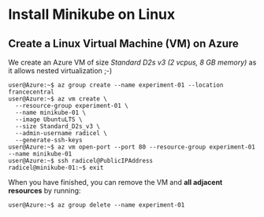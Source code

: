 # Install Minikube on Linux

## Create a Linux Virtual Machine (VM) on Azure

We create an Azure VM of size *Standard D2s v3 (2 vcpus, 8 GB memory)* as it allows nested virtualization ;-)
  ```command
  user@Azure:~$ az group create --name experiment-01 --location francecentral
  user@Azure:~$ az vm create \
    --resource-group experiment-01 \
    --name minikube-01 \
    --image UbuntuLTS \
    --size Standard_D2s_v3 \
    --admin-username radicel \
    --generate-ssh-keys
  user@Azure:~$ az vm open-port --port 80 --resource-group experiment-01 --name minikube-01
  user@Azure:~$ ssh radicel@PublicIPAddress
  radicel@minikube-01:~$ exit
  ```
When you have finished, you can remove the VM and **all adjacent resources** by running:
  ```command
  user@Azure:~$ az group delete --name experiment-01
  ```
